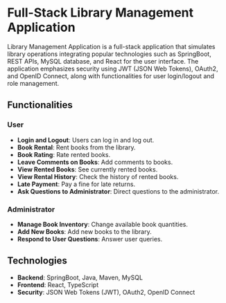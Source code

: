 # Full-Stack Library Management Application

Library Management Application is a full-stack application that simulates library operations integrating popular technologies such as SpringBoot, REST APIs, MySQL database, and React for the user interface.
The application emphasizes security using JWT (JSON Web Tokens), OAuth2, and OpenID Connect, along with functionalities for user login/logout and role management.

## Functionalities

### User

- **Login and Logout**: Users can log in and log out.
- **Book Rental**: Rent books from the library.
- **Book Rating**: Rate rented books.
- **Leave Comments on Books**: Add comments to books.
- **View Rented Books**: See currently rented books.
- **View Rental History**: Check the history of rented books.
- **Late Payment**: Pay a fine for late returns.
- **Ask Questions to Administrator**: Direct questions to the administrator.

### Administrator

- **Manage Book Inventory**: Change available book quantities.
- **Add New Books**: Add new books to the library.
- **Respond to User Questions**: Answer user queries.

## Technologies

- **Backend**: SpringBoot, Java, Maven, MySQL
- **Frontend**: React, TypeScript
- **Security**: JSON Web Tokens (JWT), OAuth2, OpenID Connect

